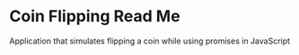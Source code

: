 # Coin Flipping Read Me

Application that simulates flipping a coin while using promises in JavaScript